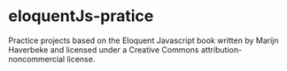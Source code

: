 # eloquentJs-pratice
Practice projects based on the Eloquent Javascript book written by Marijn Haverbeke and licensed under a Creative Commons attribution-noncommercial license.
